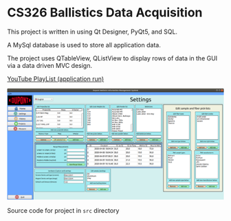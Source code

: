 
# CS326 Ballistics Data Acquisition

This project is written in using Qt Designer, PyQt5, and SQL.

A MySql database is used to store all application data.

The project uses QTableView, QListView to display rows of data in the GUI via a data driven MVC design.

[YouTube PlayList (application run)](https://www.youtube.com/playlist?list=PLxqDZAbH9k3mWbs3I2YZCNSHZbmUAgxML)

![ScreenShot](https://github.com/coffee247/SeniorDesign/blob/master/Screenshot.png)

Source code for project in `src` directory
